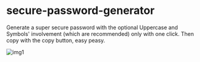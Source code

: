 # secure-password-generator

Generate a super secure password with the optional Uppercase and Symbols' involvement (which are recommended) only with one click. Then copy with the copy button, easy peasy.

![img1](https://github.com/duruburak/secure-password-generator/assets/100048974/ebb15dbe-290a-4c2e-aa97-ba2e007104c4)
